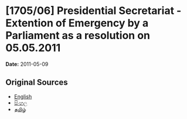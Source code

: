 # [1705/06] Presidential Secretariat - Extention of Emergency by a Parliament as a resolution on 05.05.2011

**Date:** 2011-05-09

## Original Sources

- [English](https://documents.gov.lk/view/extra-gazettes/2011/5/1705-06_E.pdf)
- [සිංහල](https://documents.gov.lk/view/extra-gazettes/2011/5/1705-06_S.pdf)
- [தமிழ்](https://documents.gov.lk/view/extra-gazettes/2011/5/1705-06_T.pdf)
